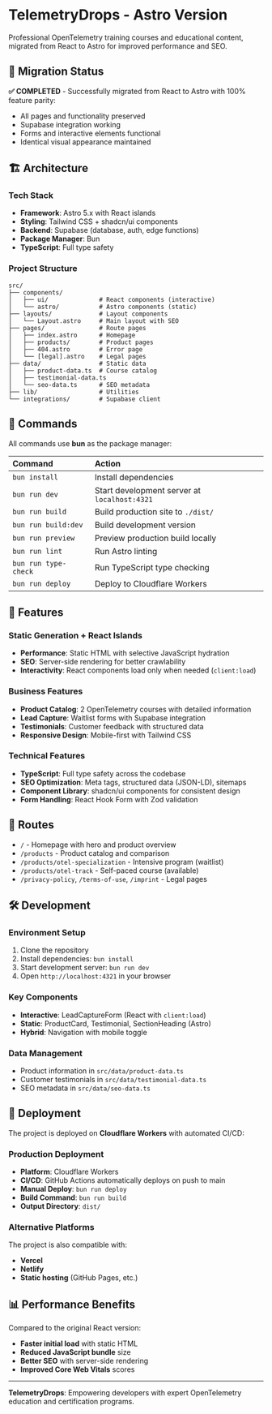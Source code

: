 # TelemetryDrops - Astro Version

Professional OpenTelemetry training courses and educational content, migrated from React to Astro for improved performance and SEO.

## 🚀 Migration Status

**✅ COMPLETED** - Successfully migrated from React to Astro with 100% feature parity:
- All pages and functionality preserved
- Supabase integration working
- Forms and interactive elements functional
- Identical visual appearance maintained

## 🏗️ Architecture

### Tech Stack
- **Framework**: Astro 5.x with React islands
- **Styling**: Tailwind CSS + shadcn/ui components
- **Backend**: Supabase (database, auth, edge functions)
- **Package Manager**: Bun
- **TypeScript**: Full type safety

### Project Structure

```text
src/
├── components/
│   ├── ui/              # React components (interactive)
│   └── astro/           # Astro components (static)
├── layouts/             # Layout components
│   └── Layout.astro     # Main layout with SEO
├── pages/               # Route pages
│   ├── index.astro      # Homepage
│   ├── products/        # Product pages
│   ├── 404.astro        # Error page
│   └── [legal].astro    # Legal pages
├── data/                # Static data
│   ├── product-data.ts  # Course catalog
│   ├── testimonial-data.ts
│   └── seo-data.ts      # SEO metadata
├── lib/                 # Utilities
└── integrations/        # Supabase client
```

## 🧞 Commands

All commands use **bun** as the package manager:

| Command                   | Action                                           |
| :------------------------ | :----------------------------------------------- |
| `bun install`             | Install dependencies                             |
| `bun run dev`             | Start development server at `localhost:4321`    |
| `bun run build`           | Build production site to `./dist/`              |
| `bun run build:dev`       | Build development version                        |
| `bun run preview`         | Preview production build locally                 |
| `bun run lint`            | Run Astro linting                               |
| `bun run type-check`      | Run TypeScript type checking                    |
| `bun run deploy`          | Deploy to Cloudflare Workers                    |

## 🌟 Features

### Static Generation + React Islands
- **Performance**: Static HTML with selective JavaScript hydration
- **SEO**: Server-side rendering for better crawlability
- **Interactivity**: React components load only when needed (`client:load`)

### Business Features
- **Product Catalog**: 2 OpenTelemetry courses with detailed information
- **Lead Capture**: Waitlist forms with Supabase integration
- **Testimonials**: Customer feedback with structured data
- **Responsive Design**: Mobile-first with Tailwind CSS

### Technical Features
- **TypeScript**: Full type safety across the codebase
- **SEO Optimization**: Meta tags, structured data (JSON-LD), sitemaps
- **Component Library**: shadcn/ui components for consistent design
- **Form Handling**: React Hook Form with Zod validation

## 🔗 Routes

- `/` - Homepage with hero and product overview
- `/products` - Product catalog and comparison
- `/products/otel-specialization` - Intensive program (waitlist)
- `/products/otel-track` - Self-paced course (available)
- `/privacy-policy`, `/terms-of-use`, `/imprint` - Legal pages

## 🛠️ Development

### Environment Setup
1. Clone the repository
2. Install dependencies: `bun install`
3. Start development server: `bun run dev`
4. Open `http://localhost:4321` in your browser

### Key Components
- **Interactive**: LeadCaptureForm (React with `client:load`)
- **Static**: ProductCard, Testimonial, SectionHeading (Astro)
- **Hybrid**: Navigation with mobile toggle

### Data Management
- Product information in `src/data/product-data.ts`
- Customer testimonials in `src/data/testimonial-data.ts`
- SEO metadata in `src/data/seo-data.ts`

## 🚀 Deployment

The project is deployed on **Cloudflare Workers** with automated CI/CD:

### Production Deployment
- **Platform**: Cloudflare Workers
- **CI/CD**: GitHub Actions automatically deploys on push to main
- **Manual Deploy**: `bun run deploy`
- **Build Command**: `bun run build`
- **Output Directory**: `dist/`

### Alternative Platforms
The project is also compatible with:
- **Vercel**
- **Netlify**
- **Static hosting** (GitHub Pages, etc.)

## 📊 Performance Benefits

Compared to the original React version:
- **Faster initial load** with static HTML
- **Reduced JavaScript bundle** size
- **Better SEO** with server-side rendering
- **Improved Core Web Vitals** scores

---

**TelemetryDrops**: Empowering developers with expert OpenTelemetry education and certification programs.
